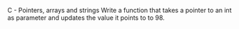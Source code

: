 C - Pointers, arrays and strings
Write a function that takes a pointer to an int as parameter and updates the value it points to to 98.
